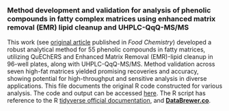 ### Method development and validation for analysis of phenolic compounds in fatty complex matrices using enhanced matrix removal (EMR) lipid cleanup and UHPLC-QqQ-MS/MS
This work (see [original article](https://www.sciencedirect.com/science/article/abs/pii/S0308814621021026) published in *Food Chemistry*) developed a robust analytical method for 55 phenolic compounds in fatty matrices, utilizing QuEChERS and Enhanced Matrix Removal (EMR)-lipid cleanup in 96-well plates, along with UHPLC-QqQ-MS/MS. Method validation across seven high-fat matrices yielded promising recoveries and accuracy, showing potential for high-throughput and sensitive analysis in diverse applications. 
This file documents the original R code constructed for various analysis. The code and output can be accessed [here](https://yuanbofaith.github.io/QuEChERS-EMR-polyphenols/). 
The R script has reference to the R [tidyverse official documentation](https://www.tidyverse.org/), and [**DataBrewer.co**](https://www.databrewer.co/). 
